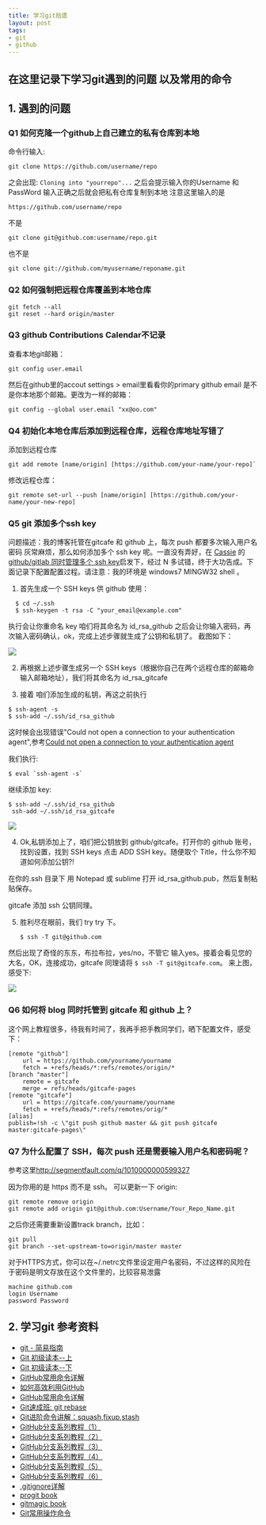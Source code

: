 ```yaml
---
title: 学习git拾遗
layout: post
tags:
- git
- github
---
```


## 在这里记录下学习git遇到的问题 以及常用的命令



## 1. 遇到的问题

### Q1  如何克隆一个github上自己建立的私有仓库到本地

命令行输入:

```
git clone https://github.com/username/repo
```

之会出现: `Cloning into "yourrepo"...`  之后会提示输入你的Username 和PassWord 输入正确之后就会把私有仓库复制到本地 注意这里输入的是

```
https://github.com/username/repo
```

不是

```
git clone git@github.com:username/repo.git
```

也不是

```
git clone git://github.com/myusername/reponame.git
```


### Q2  如何强制把远程仓库覆盖到本地仓库

```
git fetch --all
git reset --hard origin/master
```


### Q3  github Contributions Calendar不记录

查看本地git邮箱：

```
git config user.email
```

然后在github里的accout settings > email里看看你的primary github email  是不是你本地那个邮箱。更改为一样的邮箱：

```
git config --global user.email "xx@oo.com"
```


### Q4  初始化本地仓库后添加到远程仓库，远程仓库地址写错了

添加到远程仓库

```
git add remote [name/origin] [https://github.com/your-name/your-repo]`
```

修改远程仓库：

```
git remote set-url --push [name/origin] [https://github.com/your-name/your-new-repo]
```

### Q5 git 添加多个ssh key

问题描述：我的博客托管在gitcafe 和 github 上，每次 push 都要多次输入用户名密码 灰常麻烦，那么如何添加多个 ssh key 呢。一直没有弄好，在 [Cassie](http://xuyuan923.github.io/) 的 [github/gitlab 同时管理多个 ssh key](http://xuyuan923.github.io/2014/11/04/github-gitlab-ssh/)启发下，经过 N 多试错，终于大功告成。下面记录下配置配置过程。请注意：我的环境是 windows7 MINGW32 shell
。

1. 首先生成一个 SSH keys 供 github 使用：

  ```
    $ cd ~/.ssh
    $ ssh-keygen -t rsa -C "your_email@example.com"
  ```

  执行会让你重命名 key 咱们将其命名为 id_rsa_github
  之后会让你输入密码，再次输入密码确认，ok，完成上述步骤就生成了公钥和私钥了。
  截图如下：

  ![](http://paddingme.qiniudn.com/ssh1.png)

2. 再根据上述步骤生成另一个 SSH keys（根据你自己在两个远程仓库的邮箱命输入邮箱地址），我们将其命名为 id_rsa_gitcafe

3. 接着 咱们添加生成的私钥，再这之前执行

  ```
  $ ssh-agent -s
  $ ssh-add ~/.ssh/id_rsa_github
  ```

  这时候会出现错误"Could not open a connection to your authentication agent",参考[Could not open a connection to your authentication agent](http://stackoverflow.com/questions/17846529/could-not-open-a-connection-to-your-authentication-agent)

  我们执行:

  ```
  $ eval `ssh-agent -s`
  ```

  继续添加 key:

  ```
  $ ssh-add ~/.ssh/id_rsa_github
   ssh-add ~/.ssh/id_rsa_gitcafe
  ```

  ![](http://paddingme.qiniudn.com/ssh2.PNG)

4. Ok,私钥添加上了，咱们把公钥放到 github/gitcafe。打开你的 github 账号，找到设置，找到 SSH keys 点击 ADD SSH key。随便取个 Title，什么你不知道如何添加公钥?!

  在你的.ssh 目录下 用 Notepad 或 sublime 打开 id_rsa_github.pub，然后复制粘贴保存。

   gitcafe 添加 ssh 公钥同理。

5. 胜利尽在眼前，我们 try try 下。

   ```
   $ ssh -T git@github.com
   ```

  然后出现了奇怪的东东，布拉布拉，yes/no，不管它 输入yes。接着会看见您的大名，OK，连接成功，gitcafe 同理请将 `$ ssh -T git@gitcafe.com`。 来上图，感受下:

  ![](http://paddingme.qiniudn.com/ssh3.PNG)

### Q6 如何将 blog 同时托管到 gitcafe 和 github 上？

这个网上教程很多，待我有时间了，我再手把手教同学们，晒下配置文件，感受下：

```
[remote "github"]
    url = https://github.com/yourname/yourname
    fetch = +refs/heads/*:refs/remotes/origin/*
[branch "master"]
    remote = gitcafe
    merge = refs/heads/gitcafe-pages
[remote "gitcafe"]
    url = https://gitcafe.com/yourname/yourname
    fetch = +refs/heads/*:refs/remotes/orig/*
[alias]
publish=!sh -c \"git push github master && git push gitcafe master:gitcafe-pages\"
```

### Q7 为什么配置了 SSH，每次 push 还是需要输入用户名和密码呢？

参考这里<http://segmentfault.com/q/1010000000599327>

因为你用的是 https 而不是 ssh。
可以更新一下 origin:

```
git remote remove origin
git remote add origin git@github.com:Username/Your_Repo_Name.git
```

之后你还需要重新设置track branch，比如：

```
git pull
git branch --set-upstream-to=origin/master master
```

对于HTTPS方式，你可以在~/.netrc文件里设定用户名密码，不过这样的风险在于密码是明文存放在这个文件里的，比较容易泄露

```
machine github.com
login Username
password Password
```

## 2. 学习git 参考资料

+ [git - 简易指南](http://www.bootcss.com/p/git-guide/)
+ [Git 初级读本--上](http://www.html-js.com/article/1534)
+ [Git 初级读本--下](http://www.html-js.com/article/1535)
+ [GitHub常用命令详解](http://www.html-js.com/article/2023)
+ [如何高效利用GitHub](http://www.yangzhiping.com/tech/github.html)
+ [GitHub常用命令详解](http://www.html-js.com/article/2023)
+ [Git速成班: git rebase](http://www.html-js.com/article/2021)
+ [Git进阶命令讲解：squash,fixup,stash](http://www.html-js.com/article/2064)
+ [GitHub分支系列教程（1）](http://www.html-js.com/article/2024)
+ [GitHub分支系列教程（2）](http://www.html-js.com/article/2025)
+ [GitHub分支系列教程（3）](http://www.html-js.com/article/2026)
+ [GitHub分支系列教程（4）](http://www.html-js.com/article/2027)
+ [GitHub分支系列教程（5）](http://www.html-js.com/article/2028)
+ [GitHub分支系列教程（6）](http://www.html-js.com/article/2029)
+ [.gitignore详解](http://www.html-js.com/article/2030)
+ [progit book](https://github.com/numbbbbb/progit-zh-pdf-epub-mobi)
+ [gitmagic book](https://github.com/blynn/gitmagic/tree/master/zh_cn)
+ [Git常用操作命令](http://yuehu.io/padding-me/425)
